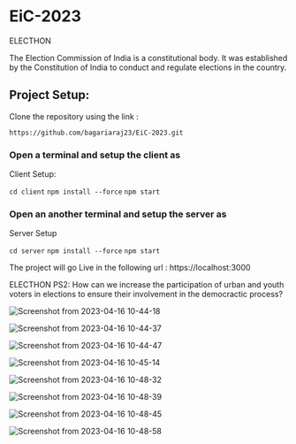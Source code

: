 # EiC-2023

ELECTHON

The Election Commission of India is a constitutional body. It was established by the Constitution of India to conduct and regulate elections in the country.

## Project Setup:

Clone the repository using the link : 
```
https://github.com/bagariaraj23/EiC-2023.git
```

### Open a terminal and setup the client as 
Client Setup: 

```cd client```
```npm install --force```
```npm start```

### Open an another terminal and setup the server as
Server Setup

```cd server```
```npm install --force```
```npm start```

The project will go Live in the following url : https://localhost:3000


ELECTHON PS2: How can we increase the participation of urban and youth voters in elections to ensure their involvement in the democractic process?

![Screenshot from 2023-04-16 10-44-18](https://user-images.githubusercontent.com/72650642/232272987-1f57cefa-9f46-425c-af25-42f58ad1093e.png)


![Screenshot from 2023-04-16 10-44-37](https://user-images.githubusercontent.com/72650642/232273073-9fc14fd9-7a7b-464b-8a86-3f88d4f87ec3.png)


![Screenshot from 2023-04-16 10-44-47](https://user-images.githubusercontent.com/72650642/232273081-f58e0e19-4799-43f0-93ac-548a7082a04b.png)


![Screenshot from 2023-04-16 10-45-14](https://user-images.githubusercontent.com/72650642/232273089-be82332d-ce76-4e95-880e-4d3fa66d6331.png)


![Screenshot from 2023-04-16 10-48-32](https://user-images.githubusercontent.com/72650642/232273096-b1ee862b-2e26-453f-abbc-b8dacf8fa655.png)


![Screenshot from 2023-04-16 10-48-39](https://user-images.githubusercontent.com/72650642/232273106-b1541b30-cd07-4815-9edf-1d64261002df.png)


![Screenshot from 2023-04-16 10-48-45](https://user-images.githubusercontent.com/72650642/232273117-3b55e4b7-d5f9-4508-b48a-95ee2e9b9ba9.png)



![Screenshot from 2023-04-16 10-48-58](https://user-images.githubusercontent.com/72650642/232273126-9c830f54-3e2e-49e1-b6b5-5f5c45915808.png)


